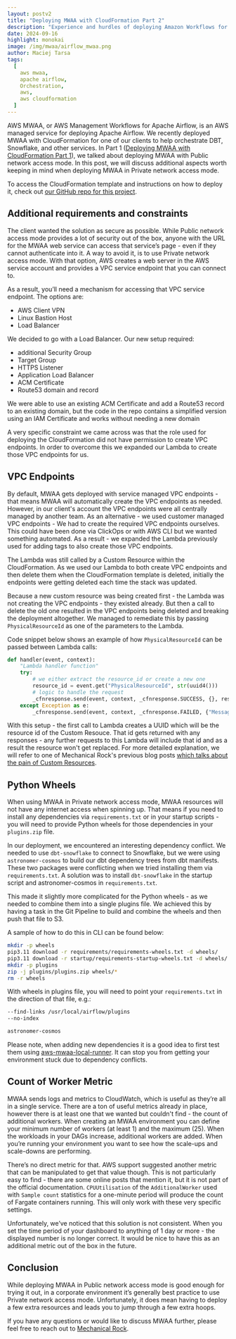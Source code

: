 ```yaml
---
layout: postv2
title: "Deploying MWAA with CloudFormation Part 2"
description: "Experience and hurdles of deploying Amazon Workflows for Apache Airflow (MWAA) with CloudFormation"
date: 2024-09-16
highlight: monokai
image: /img/mwaa/airflow_mwaa.png
author: Maciej Tarsa
tags:
  [
    aws mwaa,
    apache airflow,
    Orchestration,
    aws,
    aws cloudformation
  ]
---
```

AWS MWAA, or AWS Management Workflows for Apache Airflow, is an AWS managed service for deploying Apache Airflow. We recently deployed MWAA with CloudFormation for one of our clients to help orchestrate DBT, Snowflake, and other services.  In Part 1 ([Deploying MWAA with CloudFormation Part 1](https://blog.mechanicalrock.io/2024/08/12/deploying-mwaa-with-cloudformation-part1.html)), we talked about deploying MWAA with Public network access mode. In this post, we will discuss additional aspects worth keeping in mind when deploying MWAA in Private network access mode.

To access the CloudFormation template and instructions on how to deploy it, check out [our GitHub repo for this project](https://github.com/maciejtarsa/demo-aws-mwaa-private-network).

## Additional requirements and constraints ##

The client wanted the solution as secure as possible. While Public network access mode provides a lot of security out of the box, anyone with the URL for the MWAA web service can access that service’s page - even if they cannot authenticate into it. A way to avoid it, is to use Private network access mode. With that option, AWS creates a web server in the AWS service account and provides a VPC service endpoint that you can connect to.

As a result, you’ll need a mechanism for accessing that VPC service endpoint. The options are: 
- AWS Client VPN
- Linux Bastion Host
- Load Balancer

We decided to go with a Load Balancer. Our new setup required:
- additional Security Group
- Target Group
- HTTPS Listener
- Application Load Balancer
- ACM Certificate
- Route53 domain and record

We were able to use an existing ACM Certificate and add a Route53 record to an existing domain, but the code in the repo contains a simplified version using an IAM Certificate and works without needing a new domain

A very specific constraint we came across was that the role used for deploying the CloudFormation did not have permission to create VPC endpoints. In order to overcome this we expanded our Lambda to create those VPC endpoints for us.

## VPC Endpoints ##

By default, MWAA gets deployed with service managed VPC endpoints - that means MWAA will automatically create the VPC endpoints as needed. However, in our client's account the VPC endpoints were all centrally managed by another team. As an alternative - we used customer managed VPC endpoints - We had to create the required VPC endpoints ourselves. This could have been done via ClickOps or with AWS CLI but we wanted something automated. As a result - we expanded the Lambda previously used for adding tags to also create those VPC endpoints.

The Lambda was still called by a Custom Resource within the CloudFormation. As we used our Lambda to both create VPC endpoints and then delete them when the CloudFormation template is deleted, initially the endpoints were getting deleted each time the stack was updated.

Because a new custom resource was being created first - the Lambda was not creating the VPC endpoints - they existed already. But then a call to delete the old one resulted in the VPC endpoints being deleted and breaking the deployment altogether. We managed to remediate this by passing `PhysicalResourceId` as one of the parameters to the Lambda.

Code snippet below shows an example of how `PhysicalResourceId` can be passed between Lambda calls:
```python
def handler(event, context):
    "Lambda handler function"
    try:
        # we either extract the resource_id or create a new one
        resource_id = event.get("PhysicalResourceId", str(uuid4()))
        # logic to handle the request
        _cfnresponse.send(event, context, _cfnresponse.SUCCESS, {}, resource_id)
    except Exception as e:
        _cfnresponse.send(event, context, _cfnresponse.FAILED, {"Message": str(e)}, resource_id)
```
With this setup - the first call to Lambda creates a UUID which will be the resource id of the Custom Resouce. That id gets returned with any responses - any further requests to this Lambda will include that id and as a result the resource won't get replaced. For more detailed explanation, we will refer to one of Mechanical Rock's previous blog posts [which talks about the pain of Custom Resources](https://blog.mechanicalrock.io/2021/12/20/cdk-cr.html).

## Python Wheels ##

When using MWAA in Private network access mode, MWAA resources will not have any internet access when spinning up. That means if you need to install any dependencies via `requirements.txt` or in your startup scripts - you will need to provide Python wheels for those dependencies in your `plugins.zip` file. 

In our deployment, we encountered an interesting dependency conflict. We needed to use `dbt-snowflake` to connect to Snowflake, but we were using `astronomer-cosmos` to build our dbt dependency trees from dbt manifests. These two packages were conflicting when we tried installing them via `requirements.txt`. A solution was to install `dbt-snowflake` in the startup script and astronomer-cosmos in `requirements.txt`.

This made it slightly more complicated for the Python wheels - as we needed to combine them into a single plugins file. We achieved this by having a task in the Git Pipeline to build and combine the wheels and then push that file to S3.

A sample of how to do this in CLI can be found below:
```bash
mkdir -p wheels
pip3.11 download -r requirements/requirements-wheels.txt -d wheels/
pip3.11 download -r startup/requirements-startup-wheels.txt -d wheels/
mkdir -p plugins
zip -j plugins/plugins.zip wheels/*
rm -r wheels
```

With wheels in plugins file, you will need to point your `requirements.txt` in the direction of that file, e.g.:
```bash
--find-links /usr/local/airflow/plugins
--no-index

astronomer-cosmos
```

Please note, when adding new dependencies it is a good idea to first test them using [aws-mwaa-local-runner](https://github.com/aws/aws-mwaa-local-runner). It can stop you from getting your environment stuck due to dependency conflicts.

## Count of Worker Metric ##

MWAA sends logs and metrics to CloudWatch, which is useful as they’re all in a single service. There are a ton of useful metrics already in place, however there is at least one that we wanted but couldn't find - the count of additional workers. When creating an MWAA environment you can define your minimum number of workers (at least 1) and the maximum (25). When the workloads in your DAGs increase, additional workers are added. When you’re running your environment you want to see how the scale-ups and scale-downs are performing.

There’s no direct metric for that. AWS support suggested another metric that can be manipulated to get that value though. This is not particularly easy to find - there are some online posts that mention it, but it is not part of the official documentation. `CPUUtilisation` of the `AdditionalWorker` used with `Sample count` statistics for a one-minute period will produce the count of Fargate containers running. This will only work with these very specific settings.

Unfortunately, we’ve noticed that this solution is not consistent. When you set the time period of your dashboard to anything of 1 day or more - the displayed number is no longer correct. It would be nice to have this as an additional metric out of the box in the future.

## Conclusion ##

While deploying MWAA in Public network access mode is good enough for trying it out, in a corporate environment it’s generally best practice to use Private network access mode. Unfortunately, it does mean having to deploy a few extra resources and leads you to jump through a few extra hoops.

If you have any questions or would like to discuss MWAA further, please feel free to reach out to <a href="https://www.mechanicalrock.io/lets-get-started">Mechanical Rock</a>.
